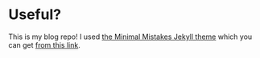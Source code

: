 # Useful?

This is my blog repo! I used [the Minimal Mistakes Jekyll theme](https://github.com/mmistakes/minimal-mistakes) which you can get [from this link](https://github.com/mmistakes/mm-github-pages-starter/generate). 
